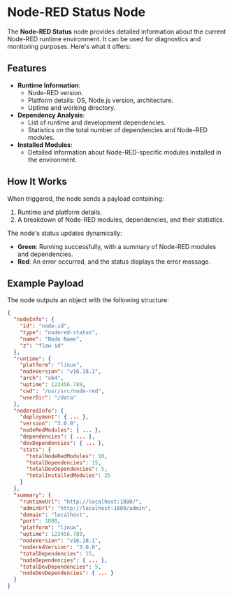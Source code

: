 # Node-RED Status Node

The **Node-RED Status** node provides detailed information about the current Node-RED runtime environment. It can be used for diagnostics and monitoring purposes. Here's what it offers:

## Features
- **Runtime Information**:
  - Node-RED version.
  - Platform details: OS, Node.js version, architecture.
  - Uptime and working directory.
- **Dependency Analysis**:
  - List of runtime and development dependencies.
  - Statistics on the total number of dependencies and Node-RED modules.
- **Installed Modules**:
  - Detailed information about Node-RED-specific modules installed in the environment.

## How It Works
When triggered, the node sends a payload containing:
1. Runtime and platform details.
2. A breakdown of Node-RED modules, dependencies, and their statistics.

The node's status updates dynamically:
- **Green**: Running successfully, with a summary of Node-RED modules and dependencies.
- **Red**: An error occurred, and the status displays the error message.

## Example Payload
The node outputs an object with the following structure:
```json
{
  "nodeInfo": {
    "id": "node-id",
    "type": "nodered-status",
    "name": "Node Name",
    "z": "flow-id"
  },
  "runtime": {
    "platform": "linux",
    "nodeVersion": "v16.18.1",
    "arch": "x64",
    "uptime": 123456.789,
    "cwd": "/usr/src/node-red",
    "userDir": "/data"
  },
  "noderedInfo": {
    "deployment": { ... },
    "version": "3.0.0",
    "nodeRedModules": { ... },
    "dependencies": { ... },
    "devDependencies": { ... },
    "stats": {
      "totalNodeRedModules": 10,
      "totalDependencies": 15,
      "totalDevDependencies": 5,
      "totalInstalledModules": 25
    }
  },
  "summary": {
    "runtimeUrl": "http://localhost:1880/",
    "adminUrl": "http://localhost:1880/admin",
    "domain": "localhost",
    "port": 1880,
    "platform": "linux",
    "uptime": 123456.789,
    "nodeVersion": "v16.18.1",
    "noderedVersion": "3.0.0",
    "totalDependencies": 15,
    "nodeDependencies": { ... },
    "totalDevDependencies": 5,
    "nodeDevDependencies": { ... }
  }
}